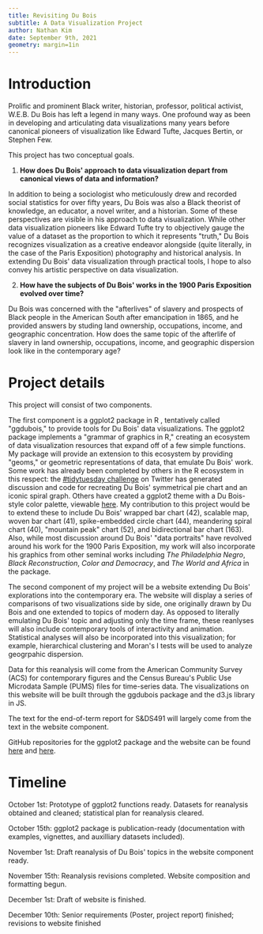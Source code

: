 ```yaml
---
title: Revisiting Du Bois
subtitle: A Data Visualization Project
author: Nathan Kim
date: September 9th, 2021
geometry: margin=1in
---
```


# Introduction

Prolific and prominent Black writer, historian, professor, political activist,
W.E.B. Du Bois has left a legend in many ways. One profound way as been in
developing and articulating data visualizations many years before canonical
pioneers of visualization like Edward Tufte, Jacques Bertin, or Stephen Few.

This project has two conceptual goals.

1. **How does Du Bois' approach to data visualization depart from canonical
   views of data and information?**

In addition to being a sociologist who meticulously drew and recorded social
statistics for over fifty years, Du Bois was also a Black theorist of knowledge,
an educator, a novel writer, and a historian. Some of these perspectives are
visible in his approach to data visualization. While other data visualization
pioneers like Edward Tufte try to objectively gauge the value of a dataset as
the proportion to which it represents "truth," Du Bois recognizes visualization
as a creative endeavor alongside (quite literally, in the case of the Paris
Exposition) photography and historical analysis. In extending Du Bois' data
visualization through practical tools, I hope to also convey his artistic
perspective on data visualization.

2. **How have the subjects of Du Bois' works in the 1900 Paris Exposition
   evolved over time?**

Du Bois was concerned with the "afterlives" of slavery and prospects of Black
people in the American South after emancipation in 1865, and he provided answers
by studing land ownership, occupations, income, and geographic concentration.
How does the same topic of the afterlife of slavery in land ownership,
occupations, income, and geographic dispersion look like in the contemporary
age?

# Project details

This project will consist of two components.

The first component is a ggplot2 package in R , tentatively called "ggdubois,"
to provide tools for Du Bois' data visualizations. The ggplot2 package
implements a "grammar of graphics in R," creating an ecosystem of data
visualization resources that expand off of a few simple functions. My package
will provide an extension to this ecosystem by providing "geoms," or geometric
representations of data, that emulate Du Bois' work. Some work has already been
completed by others in the R ecosystem in this respect: the
[#tidytuesday challenge](https://github.com/rfordatascience/tidytuesday/blob/master/data/2021/2021-02-16/readme.md)
on Twitter has generated discussion and code for recreating Du Bois' symmetrical
pie chart and an iconic spiral graph. Others have created a ggplot2 theme with a
Du Bois-style color palette, viewable
[here](https://github.com/vladmedenica/themedubois). My contribution to this
project would be to extend these to include Du Bois' wrapped bar chart (42),
scalable map, woven bar chart (41), spike-embedded circle chart (44), meandering
spiral chart (40), "mountain peak" chart (52), and bidirectional bar chart
(163). Also, while most discussion around Du Bois' "data portraits" have
revolved around his work for the 1900 Paris Exposition, my work will also
incorporate his graphics from other seminal works including _The Philadelphia
Negro_, _Black Reconstruction_, _Color and Democracy_, and _The World and
Africa_ in the package.

The second component of my project will be a website extending Du Bois'
explorations into the contemporary era. The website will display a series of
comparisons of two visualizations side by side, one originally drawn by Du Bois
and one extended to topics of modern day. As opposed to literally emulating Du
Bois' topic and adjusting only the time frame, these reanlyses will also include
contemporary tools of interactivity and animation. Statistical analyses will
also be incorporated into this visualization; for example, hierarchical
clustering and Moran's I tests will be used to analyze geogrpahic dispersion.

Data for this reanalysis will come from the American Community Survey (ACS) for
contemporary figures and the Census Bureau's Public Use Microdata Sample (PUMS)
files for time-series data. The visualizations on this website will be built
through the ggdubois package and the d3.js library in JS.

The text for the end-of-term report for S&DS491 will largely come from the text
in the website component.

GitHub repositories for the ggplot2 package and the website can be found
[here](https://github.com/18kimn/ggdubois) and
[here](https://github.com/18kimn/revisiting-dubois/tree/staging).

# Timeline

October 1st: Prototype of ggplot2 functions ready. Datasets for reanalysis
obtained and cleaned; statistical plan for reanalysis cleared.

October 15th: ggplot2 package is publication-ready (documentation with examples,
vignettes, and auxilliary datasets included).

November 1st: Draft reanalysis of Du Bois' topics in the website component
ready.

November 15th: Reanalysis revisions completed. Website composition and
formatting begun.

December 1st: Draft of website is finished.

December 10th: Senior requirements (Poster, project report) finished; revisions
to website finished
